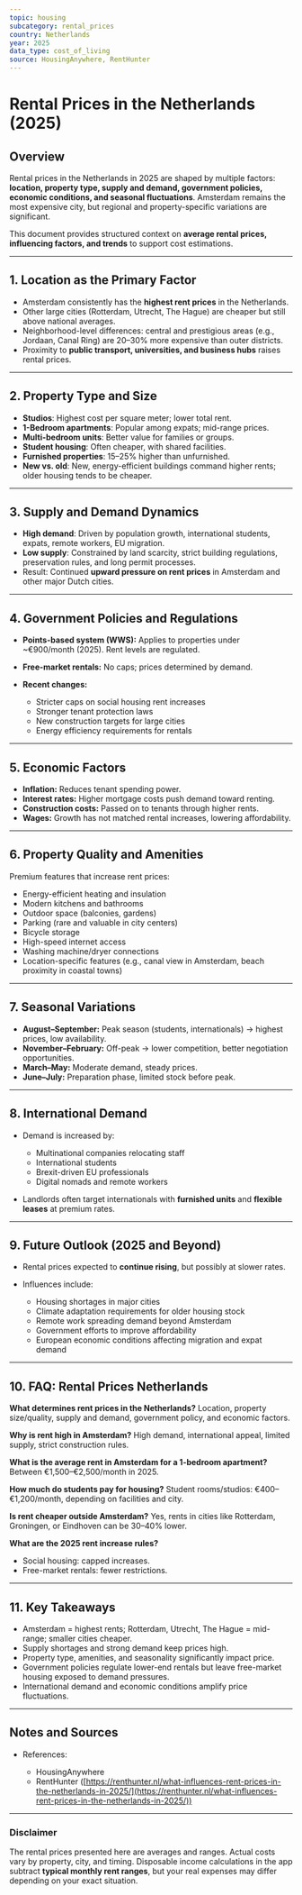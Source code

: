 ```yaml
---
topic: housing
subcategory: rental_prices
country: Netherlands
year: 2025
data_type: cost_of_living
source: HousingAnywhere, RentHunter
---
```


# Rental Prices in the Netherlands (2025)

## Overview

Rental prices in the Netherlands in 2025 are shaped by multiple factors: **location, property type, supply and demand, government policies, economic conditions, and seasonal fluctuations**. Amsterdam remains the most expensive city, but regional and property-specific variations are significant.

This document provides structured context on **average rental prices, influencing factors, and trends** to support cost estimations.

---

## 1. Location as the Primary Factor

* Amsterdam consistently has the **highest rent prices** in the Netherlands.
* Other large cities (Rotterdam, Utrecht, The Hague) are cheaper but still above national averages.
* Neighborhood-level differences: central and prestigious areas (e.g., Jordaan, Canal Ring) are 20–30% more expensive than outer districts.
* Proximity to **public transport, universities, and business hubs** raises rental prices.

---

## 2. Property Type and Size

* **Studios**: Highest cost per square meter; lower total rent.
* **1-Bedroom apartments**: Popular among expats; mid-range prices.
* **Multi-bedroom units**: Better value for families or groups.
* **Student housing**: Often cheaper, with shared facilities.
* **Furnished properties**: 15–25% higher than unfurnished.
* **New vs. old**: New, energy-efficient buildings command higher rents; older housing tends to be cheaper.

---

## 3. Supply and Demand Dynamics

* **High demand**: Driven by population growth, international students, expats, remote workers, EU migration.
* **Low supply**: Constrained by land scarcity, strict building regulations, preservation rules, and long permit processes.
* Result: Continued **upward pressure on rent prices** in Amsterdam and other major Dutch cities.

---

## 4. Government Policies and Regulations

* **Points-based system (WWS):** Applies to properties under \~€900/month (2025). Rent levels are regulated.
* **Free-market rentals:** No caps; prices determined by demand.
* **Recent changes:**

  * Stricter caps on social housing rent increases
  * Stronger tenant protection laws
  * New construction targets for large cities
  * Energy efficiency requirements for rentals

---

## 5. Economic Factors

* **Inflation:** Reduces tenant spending power.
* **Interest rates:** Higher mortgage costs push demand toward renting.
* **Construction costs:** Passed on to tenants through higher rents.
* **Wages:** Growth has not matched rental increases, lowering affordability.

---

## 6. Property Quality and Amenities

Premium features that increase rent prices:

* Energy-efficient heating and insulation
* Modern kitchens and bathrooms
* Outdoor space (balconies, gardens)
* Parking (rare and valuable in city centers)
* Bicycle storage
* High-speed internet access
* Washing machine/dryer connections
* Location-specific features (e.g., canal view in Amsterdam, beach proximity in coastal towns)

---

## 7. Seasonal Variations

* **August–September:** Peak season (students, internationals) → highest prices, low availability.
* **November–February:** Off-peak → lower competition, better negotiation opportunities.
* **March–May:** Moderate demand, steady prices.
* **June–July:** Preparation phase, limited stock before peak.

---

## 8. International Demand

* Demand is increased by:

  * Multinational companies relocating staff
  * International students
  * Brexit-driven EU professionals
  * Digital nomads and remote workers
* Landlords often target internationals with **furnished units** and **flexible leases** at premium rates.

---

## 9. Future Outlook (2025 and Beyond)

* Rental prices expected to **continue rising**, but possibly at slower rates.
* Influences include:

  * Housing shortages in major cities
  * Climate adaptation requirements for older housing stock
  * Remote work spreading demand beyond Amsterdam
  * Government efforts to improve affordability
  * European economic conditions affecting migration and expat demand

---

## 10. FAQ: Rental Prices Netherlands

**What determines rent prices in the Netherlands?**
Location, property size/quality, supply and demand, government policy, and economic factors.

**Why is rent high in Amsterdam?**
High demand, international appeal, limited supply, strict construction rules.

**What is the average rent in Amsterdam for a 1-bedroom apartment?**
Between €1,500–€2,500/month in 2025.

**How much do students pay for housing?**
Student rooms/studios: €400–€1,200/month, depending on facilities and city.

**Is rent cheaper outside Amsterdam?**
Yes, rents in cities like Rotterdam, Groningen, or Eindhoven can be 30–40% lower.

**What are the 2025 rent increase rules?**

* Social housing: capped increases.
* Free-market rentals: fewer restrictions.

---

## 11. Key Takeaways

* Amsterdam = highest rents; Rotterdam, Utrecht, The Hague = mid-range; smaller cities cheaper.
* Supply shortages and strong demand keep prices high.
* Property type, amenities, and seasonality significantly impact price.
* Government policies regulate lower-end rentals but leave free-market housing exposed to demand pressures.
* International demand and economic conditions amplify price fluctuations.

---

## Notes and Sources

* References:

  * HousingAnywhere
  * RentHunter ([https://renthunter.nl/what-influences-rent-prices-in-the-netherlands-in-2025/](https://renthunter.nl/what-influences-rent-prices-in-the-netherlands-in-2025/))

---

### Disclaimer

The rental prices presented here are averages and ranges. Actual costs vary by property, city, and timing. Disposable income calculations in the app subtract **typical monthly rent ranges**, but your real expenses may differ depending on your exact situation.
